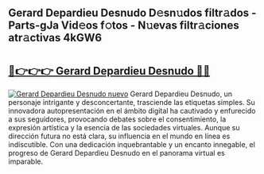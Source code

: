 ## Gerard Depardieu Desnudo D𝚎sn𝚞dos filtr𝚊dos - Parts-gJa Vid𝚎os f𝚘tos - N𝚞evas filtr𝚊ciones atr𝚊ctivas 4kGW6

# <h2><a href="http://mbb7zwq.tromn.icu/?c=Gerard+Depardieu+Desnudo">🔗👉👉👉 Gerard Depardieu Desnudo 🔗🔗</a></h2>

[![Gerard Depardieu Desnudo nuevo](https://i.imgur.com/pEAQMta.gif)](http://mbb7zwq.tromn.icu/?c=Gerard+Depardieu+Desnudo)
Gerard Depardieu Desnudo, un personaje intrigante y desconcertante, trasciende las etiquetas simples. Su innovadora autopresentación en el ámbito digital ha cautivado y enfurecido a sus seguidores, provocando debates sobre el consentimiento, la expresión artística y la esencia de las sociedades virtuales. Aunque su dirección futura no está clara, su influencia en el mundo en línea es indiscutible. Con una dedicación inquebrantable y un encanto innegable, el progreso de Gerard Depardieu Desnudo en el panorama virtual es imparable.
